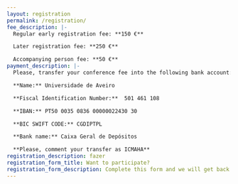 ```yaml
---
layout: registration
permalink: /registration/
fee_description: |-
  Regular early registration fee: **150 €**

  Later registration fee: **250 €**  

  Accompanying person fee: **50 €**
payment_description: |-
  Please, transfer your conference fee into the following bank account:  

  **Name:** Universidade de Aveiro

  **Fiscal Identification Number:**  501 461 108

  **IBAN:** PT50 0035 0836 00000022430 30 

  **BIC SWIFT CODE:** CGDIPTPL

  **Bank name:** Caixa Geral de Depósitos 

  **Please, comment your transfer as ICMAHA**
registration_description: fazer
registration_form_title: Want to participate?
registration_form_description: Complete this form and we will get back to you in 24 hours.
---
```


